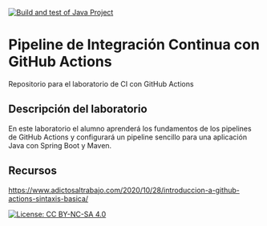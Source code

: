 [![Build and test of Java Project](https://github.com/ETSISI-EMS/ems2023_lab_1_3_ci_github_actions-mariel2606/actions/workflows/main.yml/badge.svg)](https://github.com/ETSISI-EMS/ems2023_lab_1_3_ci_github_actions-mariel2606/actions/workflows/main.yml)

# Pipeline de Integración Continua con GitHub Actions

Repositorio para el laboratorio de CI con GitHub Actions

## Descripción del laboratorio

En este laboratorio el alumno aprenderá los fundamentos de los pipelines de GitHub Actions y configurará un pipeline
sencillo para una aplicación Java con Spring Boot y Maven. 

## Recursos
https://www.adictosaltrabajo.com/2020/10/28/introduccion-a-github-actions-sintaxis-basica/

[![License: CC BY-NC-SA 4.0](https://img.shields.io/badge/License-CC_BY--NC--SA_4.0-lightgrey.svg)](https://creativecommons.org/licenses/by-nc-sa/4.0/)
